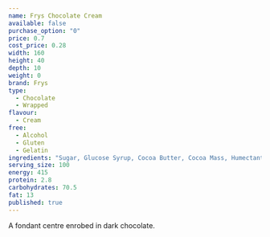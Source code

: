 ```yaml
---
name: Frys Chocolate Cream
available: false
purchase_option: "0"
price: 0.7
cost_price: 0.28
width: 160
height: 40
depth: 10
weight: 0
brand: Frys
type: 
  - Chocolate
  - Wrapped
flavour: 
  - Cream
free: 
  - Alcohol
  - Gluten
  - Gelatin
ingredients: "Sugar, Glucose Syrup, Cocoa Butter, Cocoa Mass, Humectant (Glycerol), Vegetable Fats (Palm, Shea), Emulsifiers (Soya Lecithin, E476), Flavourings"
serving_size: 100
energy: 415
protein: 2.8
carbohydrates: 70.5
fat: 13
published: true
---
```

A fondant centre enrobed in dark chocolate.